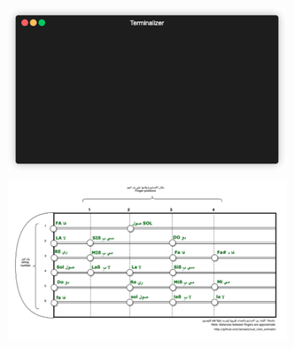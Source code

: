 

<!-- ![](assets/demo_old.gif) -->
![](assets/demo.gif)

<!-- ![](assets/README-d80578dd.png) -->

![](assets/README-008cfd13.png)


